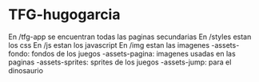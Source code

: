 # TFG-hugogarcia
En /tfg-app se encuentran todas las paginas secundarias
En /styles estan los css
En /js estan los javascript
En /img estan las imagenes
  -assets-fondo: fondos de los juegos
  -assets-pagina: imagenes usadas en las paginas
  -assets-sprites: sprites de los juegos
  -assets-jump: para el dinosaurio
